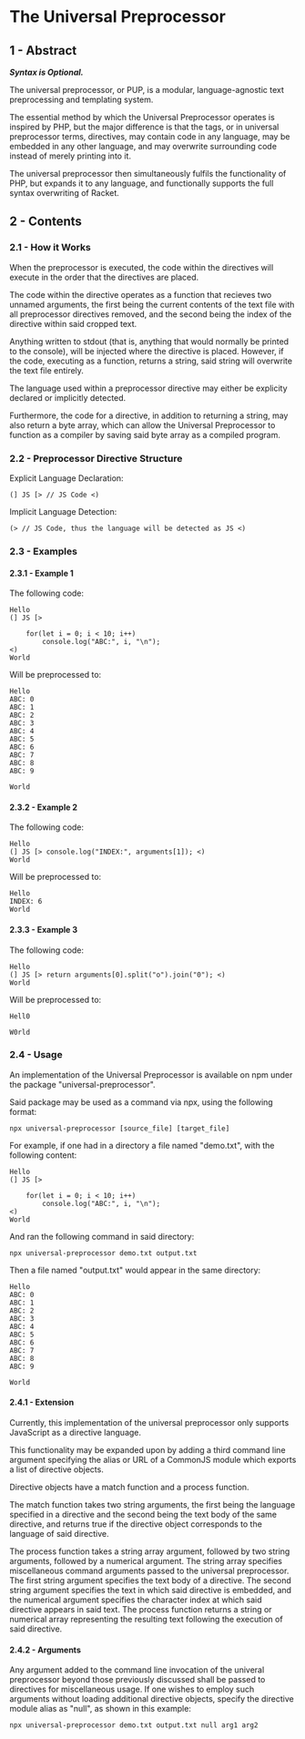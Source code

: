 # The Universal Preprocessor

## 1 - Abstract

***Syntax is Optional.***

The universal preprocessor, or PUP, is a modular, language-agnostic text preprocessing and
templating system.

The essential method by which the Universal Preprocessor operates is inspired by PHP, but the major
difference is that the tags, or in universal preprocessor terms, directives, may contain code in
any language, may be embedded in any other language, and may overwrite surrounding code instead of
merely printing into it.

The universal preprocessor then simultaneously fulfils the functionality of PHP, but expands it to
any language, and functionally supports the full syntax overwriting of Racket.

## 2 - Contents

### 2.1 - How it Works

When the preprocessor is executed, the code within the directives will execute in the order that
the directives are placed.

The code within the directive operates as a function that recieves two unnamed arguments, the first
being the current contents of the text file with all preprocessor directives removed, and the
second being the index of the directive within said cropped text.

Anything written to stdout (that is, anything that would normally be printed to the console),
will be injected where the directive is placed. However, if the code, executing as a function,
returns a string, said string will overwrite the text file entirely.

The language used within a preprocessor directive may either be explicity declared or implicitly
detected.

Furthermore, the code for a directive, in addition to returning a string, may also return a byte
array, which can allow the Universal Preprocessor to function as a compiler by saving said byte
array as a compiled program.

### 2.2 - Preprocessor Directive Structure

Explicit Language Declaration:

    (] JS [> // JS Code <)

Implicit Language Detection:

    (> // JS Code, thus the language will be detected as JS <)

### 2.3 - Examples

#### 2.3.1 - Example 1

The following code:

    Hello
    (] JS [>

    	for(let i = 0; i < 10; i++)
    		console.log("ABC:", i, "\n");
    <)
    World

Will be preprocessed to:

    Hello
    ABC: 0
    ABC: 1
    ABC: 2
    ABC: 3
    ABC: 4
    ABC: 5
    ABC: 6
    ABC: 7
    ABC: 8
    ABC: 9
    
    World

#### 2.3.2 - Example 2

The following code:

    Hello
    (] JS [> console.log("INDEX:", arguments[1]); <)
    World

Will be preprocessed to:

    Hello
    INDEX: 6
    World

#### 2.3.3 - Example 3

The following code:

    Hello
    (] JS [> return arguments[0].split("o").join("0"); <)
    World

Will be preprocessed to:

    Hell0
	
    W0rld

### 2.4 - Usage

An implementation of the Universal Preprocessor is available on npm under the package
"universal-preprocessor".

Said package may be used as a command via npx, using the following format:

    npx universal-preprocessor [source_file] [target_file]

For example, if one had in a directory a file named "demo.txt", with the following content:

    Hello
    (] JS [>

    	for(let i = 0; i < 10; i++)
    		console.log("ABC:", i, "\n");
    <)
    World

And ran the following command in said directory:

    npx universal-preprocessor demo.txt output.txt

Then a file named "output.txt" would appear in the same directory:

    Hello
    ABC: 0
    ABC: 1
    ABC: 2
    ABC: 3
    ABC: 4
    ABC: 5
    ABC: 6
    ABC: 7
    ABC: 8
    ABC: 9
    
    World

#### 2.4.1 - Extension

Currently, this implementation of the universal preprocessor only supports JavaScript as a
directive language.

This functionality may be expanded upon by adding a third command line argument specifying the
alias or URL of a CommonJS module which exports a list of directive objects.

Directive objects have a match function and a process function.

The match function takes two string arguments, the first being the language specified in a
directive and the second being the text body of the same directive, and returns true if the
directive object corresponds to the language of said directive.

The process function takes a string array argument, followed by two string arguments, followed by a
numerical argument. The string array specifies miscellaneous command arguments passed to the
universal preprocessor. The first string argument specifies the text body of a directive. The
second string argument specifies the text in which said directive is embedded, and the numerical
argument specifies the character index at which said directive appears in said text. The process
function returns a string or numerical array representing the resulting text following the
execution of said directive.

#### 2.4.2 - Arguments

Any argument added to the command line invocation of the univeral preprocessor beyond those
previously discussed shall be passed to directives for miscellaneous usage. If one wishes to employ
such arguments without loading additional directive objects, specify the directive module alias as
"null", as shown in this example:

    npx universal-preprocessor demo.txt output.txt null arg1 arg2